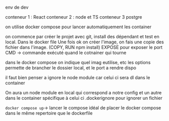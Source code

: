 env de dev

conteneur 1 : React
conteneur 2 : node et TS
conteneur 3 postgre

on utilise docker compose pour lancer automatiquement les container

on commence par créer le projet avec git, install des dépendant et test en local.
Dans le docker file
Une fois ok on créer l'image, on fais une copie des fichier dans l'image. (COPY, RUN npm install)
EXPOSE pour exposer le port
CMD -> commande exécuté quand le cotnainer qui tourne

dans le docker compose on indique quel imag eutilise, etc
les options permette de brancher le dossier local, et le port a rendre dispo

il faut bien penser a ignore le node module car celui ci sera dl dans le container

On aura un node module en local qui correspond a notre config et un autre dans le container spécifique à celui ci
.dockerignore pour ignorer un fichier

`docker compose up`-> lancer le compose
idéal de placer le docker compose dans le même repertoire que le dockerfile